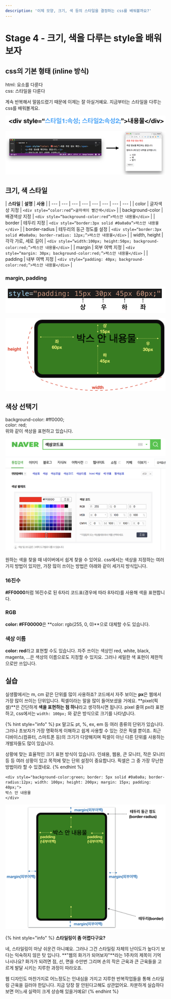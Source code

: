 ```yaml
---
description: '이제 모양, 크기, 색 등의 스타일을 결정하는 css를 배워볼까요?'
---
```


# Stage 4 - 크기, 색을 다루는 style을 배워보자

## css의 기본 형태 \(inline 방식\)

html: 요소를 다룬다  
css: 스타일을 다룬다

계속 반복해서 말씀드렸기 때문에 이제는 잘 아실거예요. 지금부터는 스타일을 다루는 css를 배워볼게요.

![css&#xC758; &#xAE30;&#xBCF8; &#xD615;&#xD0DC; - inline &#xBC29;&#xC2DD;](../.gitbook/assets/image%20%28233%29.png)

![&#xC608;&#xC81C;](../.gitbook/assets/image%20%28209%29.png)

## 크기, 색 스타일

| **스타일** | **설명** | **사용** |
| --- | --- | --- | --- | --- | --- | --- | --- |
| color | 글자색상 지정 | `<div style=“color:red”>글자색이 빨간색</div>` |
| background-color | 배경색상 지정 | `<div style=“background-color:red”>박스안 내용물</div>` |
| border | 테두리 지정 | `<div style=“border:3px solid #0a0a0a”>박스안 내용물</div>` |
| border-radius | 테두리의 둥근 정도를 설정 | `<div style=“border:3px solid #0a0a0a; border-radius: 12px;”>박스안 내용물</div>` |
| width, height | 각각 가로, 세로 길이 | `<div style=“width:100px; height:50px; background-color:red;”>박스안 내용물</div>` |
| margin | 외부 여백 지정 | `<div style=“margin: 30px; background-color:red;”>박스안 내용물</div>` |
| padding | 내부 여백 지정 | `<div style=“padding: 40px; background-color:red;”>박스안 내용물</div>` |

### margin, padding

![margin&#xB3C4; &#xAC19;&#xC740; &#xBC29;&#xC2DD;&#xC73C;&#xB85C; &#xC124;&#xC815;&#xD560; &#xC218; &#xC788;&#xB2E4;.](../.gitbook/assets/image%20%2819%29.png)

![padding&#xC758; &#xB124; &#xBC29;&#xD5A5;&#xC744; &#xC124;&#xC815;&#xD558;&#xB294; &#xBC29;&#xBC95;](../.gitbook/assets/image%20%28102%29.png)

## 색상 선택기

background-color: \#ff0000;  
color: red;  
위와 같이 색상을 표현하고 있습니다.

![&#xB124;&#xC774;&#xBC84;&#xC758; &#xC0C9;&#xC0C1;&#xCF54;&#xB4DC;&#xD45C;](../.gitbook/assets/image%20%28229%29.png)

원하는 색을 찾을 때 네이버에서 쉽게 찾을 수 있어요. css에서는 색상을 지정하는 여러가지 방법이 있지만, 가장 많이 쓰이는 방법은 아래와 같이 세가지 방식입니다.

### 16진수

**\#FF0000**처럼 16진수로 된 6자리 코드표\(경우에 따라 8자리\)를 사용해 색을 표현합니다.

### RGB

**color: \#FF00000**은 **color: rgb\(255, 0, 0\)**으로 대체할 수도 있습니다.

### 색상 이름

**color: red**라고 표현할 수도 있습니다. 자주 쓰이는 색상인 red, white, black, magenta, ...은 색상의 이름으로도 지정할 수 있지요. 그러나 세밀한 색 표현이 제한적으로만 쓰입니다.

## 실습

실생활에서는 m, cm 같은 단위를 많이 사용하죠? 코드에서 자주 보이는 **px**은 웹에서 가장 많이 쓰이는 단위입니다. 픽셀이라는 말을 많이 들어보셨을 거에요. **pixel\(픽셀\)**은 간단하게 **색을 표현하는 점 하나**라고 생각하시면 됩니다. pixel 줄여 px라 표현하고, css에서는 `width: 100px;` 와 같은 방식으로 크기를 나타냅니다.

{% hint style="info" %}
px 말고도 pt, %, ex, em 등 여러 종류의 단위가 있습니다. 그러나 초보자가 가장 명확하게 이해하고 쉽게 사용할 수 있는 것은 픽셀 뿐이죠. 최근 디바이스\(컴퓨터, 스마트폰 등\)의 크기가 다양해지며 픽셀이 아닌 다른 단위를 사용하는 개발자들도 많이 있습니다.

상황에 맞는 효율적인 크기 표현 방식이 있습니다. 인쇄용, 웹용, 큰 모니터, 작은 모니터 등 등 여러 상황이 있고 목적에 맞는 단위 설정이 중요합니다. 픽셀은 그 중 가장 무난한 방법이라 할 수 있겠네요.
{% endhint %}

```markup
<div style="background-color:green; border: 5px solid #0a0a0a; border-radius:12px; width: 100px; height: 200px; margin: 15px; padding: 40px;">
박스 안 내용물
</div>
```

![](../.gitbook/assets/image%20%28126%29.png)

{% hint style="info" %}
**스타일링이 좀 어렵다구요?**

네, 스타일링이 마냥 쉬운건 아니예요. 그러나 그건 스타일링 자체의 난이도가 높다기 보다는 익숙하지 않은 탓 입니다. **"웹의 화가가 되어보자"**라는 1주차의 제목이 기억 나시나요? 화가가 되려면 점, 선, 면을 수만번 그리며 손의 작은 근육과 큰 근육들을 고르게 발달 시키는 지루한 과정이 따라오죠.

웹 디자인도 마찬가지로 어느정도는 인내심을 가지고 지루한 반복작업들을 통해 스타일링 근육을 길러야 한답니다. 지금 당장 잘 안된다고해도 상관없어요. 차분하게 실습하다보면 어느새 실력이 크게 상승해 있을거예요!
{% endhint %}


